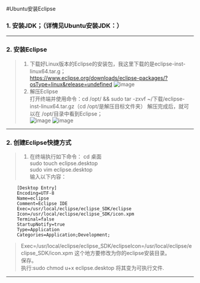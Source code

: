 #Ubuntu安装Eclipse
### 1. 安装JDK；（详情见Ubuntu安装JDK：）
---
### 2. 安装Eclipse
> 1. 下载好Linux版本的Eclipse的安装包，我这里下载的是eclipse-inst-linux64.tar.g；  
https://www.eclipse.org/downloads/eclipse-packages/?osType=linux&release=undefined
![image](http://note.youdao.com/yws/api/personal/file/6F24800BAD824093B0DBA9F530DFDB4E?method=download&shareKey=d9da85e8c9f587a59d67e76bf707258e)
> 2. 解压Eclipse  
打开终端并使用命令：cd /opt/ && sudo tar -zxvf ~/下载/eclipse-inst-linux64.tar.gz（cd /opt/是解压目标文件夹）
解压完成后，就可以在 /opt/目录中看到Eclipse；  
![image](http://note.youdao.com/yws/api/personal/file/B392D6E468024DA9B0457F1F3CCD9DE4?method=download&shareKey=56076f35bffa46b9fba37b4615e30bcb)
![image](http://note.youdao.com/favicon.ico)
---
### 2. 创建Eclipse快捷方式
> 1. 在终端执行如下命令：
cd 桌面  
sudo touch eclipse.desktop  
sudo vim eclipse.desktop  
输入以下内容：  

        [Desktop Entry]  
        Encoding=UTF-8   
        Name=eclipse   
        Comment=Eclipse IDE   
        Exec=/usr/local/eclipse/eclipse_SDK/eclipse   
        Icon=/usr/local/eclipse/eclipse_SDK/icon.xpm   
        Terminal=false   
        StartupNotify=true   
        Type=Application  
        Categories=Application;Development;    
> Exec=/usr/local/eclipse/eclipse_SDK/eclipseIcon=/usr/local/eclipse/eclipse_SDK/icon.xpm 这个地方要修改为你的eclipse安装目录。  
保存。  
执行:sudo chmod u+x eclipse.desktop 将其变为可执行文件.  
---
